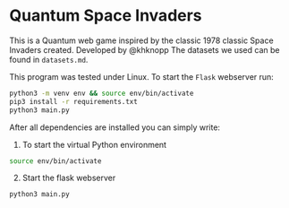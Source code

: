 # Quantum Space Invaders
This is a Quantum web game inspired by the classic 1978 classic Space Invaders created. Developed by @khknopp
The datasets we used can be found in ```datasets.md```.

This program was tested under Linux. To start the ```Flask``` webserver run:
```sh
python3 -m venv env && source env/bin/activate
pip3 install -r requirements.txt
python3 main.py
```

After all dependencies are installed you can simply write:
1. To start the virtual Python environment
```sh
source env/bin/activate
```
2. Start the flask webserver
```sh
python3 main.py
```

